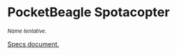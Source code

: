 # PocketBeagle Spotacopter

<sup>*Name tentative.*</sup>

[Specs document.](https://docs.google.com/document/d/1sSYvYTp_A2EEaQerb7zoLag_PGozLlV2bz2lymD39Fw/edit?usp=sharing)
